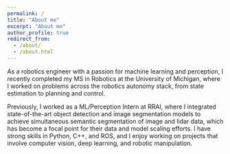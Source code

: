 ```yaml
---
permalink: /
title: "About me"
excerpt: "About me"
author_profile: true
redirect_from: 
  - /about/
  - /about.html
---
```


As a robotics engineer with a passion for machine learning and perception, I recently completed my MS in Robotics at the University of Michigan, where I worked on problems across the robotics autonomy stack, from state estimation to planning and control.

Previously, I worked as a ML/Perception Intern at RRAI, where I integrated state-of-the-art object detection and image segmentation models to achieve simultaneous semantic segmentation of image and lidar data, which has become a focal point for their data and model scaling efforts. I have strong skills in Python, C++, and ROS, and I enjoy working on projects that involve computer vision, deep learning, and robotic manipulation.
